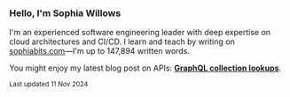 ### Hello, I'm Sophia Willows

I'm an experienced software engineering leader with deep expertise on cloud architectures and CI/CD. I learn and teach by writing on [sophiabits.com](https://sophiabits.com/blog)—I'm up to 147,894 written words.

You might enjoy my latest blog post on APIs: **[GraphQL collection lookups](https://sophiabits.com/blog/graphql-collection-lookups)**.

<sub>Last updated 11 Nov 2024</sub>
